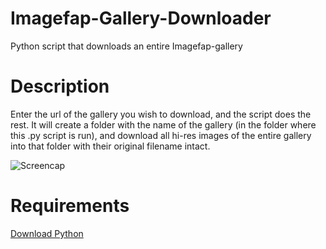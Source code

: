 # Imagefap-Gallery-Downloader
Python script that downloads an entire Imagefap-gallery

# Description
Enter the url of the gallery you wish to download, and the script does the rest.
It will create a folder with the name of the gallery (in the folder where this .py script is run), and download all hi-res images of the entire gallery into that folder with their original filename intact.

![Screencap](https://raw.githubusercontent.com/Somnifer2000/Imagefap-Gallery-Downloader/master/img/screencap.gif)

# Requirements
[Download Python](https://www.python.org/downloads/)
